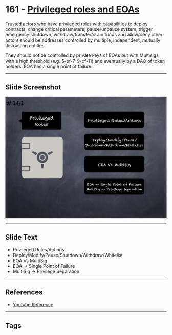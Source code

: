 # 161 - [Privileged roles and EOAs](Privileged%20roles%20and%20EOAs.md)
Trusted actors who have privileged roles with capabilities to deploy contracts, change critical parameters, pause/unpause system, trigger emergency shutdown, withdraw/transfer/drain funds and allow/deny other actors should be addresses controlled by multiple, independent, mutually distrusting entities. 

They should not be controlled by private keys of EOAs but with Multisigs with a high threshold (e.g. 5-of-7, 9-of-11) and eventually by a DAO of token holders. EOA has a single point of failure.
___
## Slide Screenshot
![0161.png](../../images/5.%20Pitfalls%20and%20Best%20Practices%20201/161.png)
___
## Slide Text
- Privileged Roles/Actions
- Deploy/Modify/Pause/Shutdown/Withdraw/Whitelist
- EOA Vs MultiSig
- EOA -> Single Point of Failure
- MultiSig -> Privilege Separation
___
## References
- [Youtube Reference](https://youtu.be/IVbEIbIpWUY?t=2)
___
## Tags